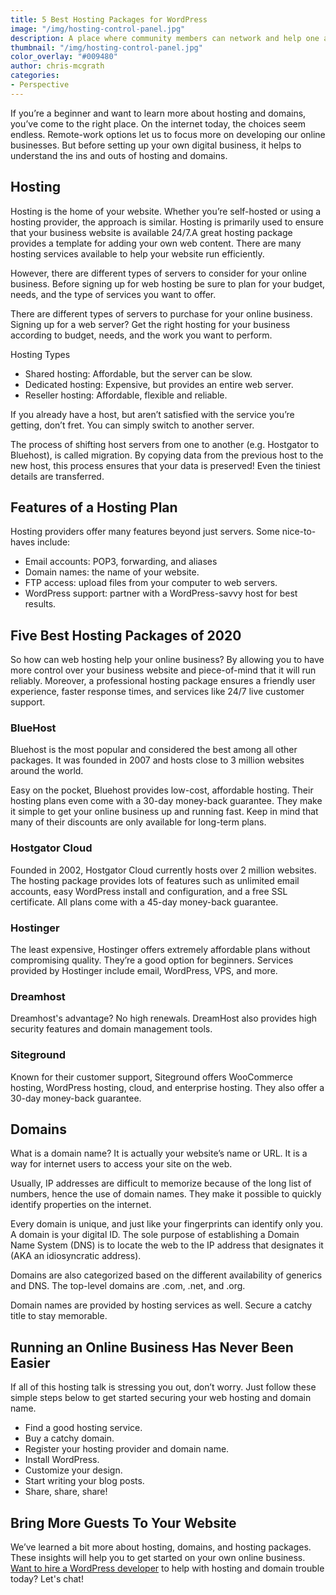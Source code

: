 ```yaml
---
title: 5 Best Hosting Packages for WordPress
image: "/img/hosting-control-panel.jpg"
description: A place where community members can network and help one another
thumbnail: "/img/hosting-control-panel.jpg"
color_overlay: "#009480"
author: chris-mcgrath
categories:
- Perspective
---
```


If you’re a beginner and want to learn more about hosting and domains, you’ve come to the right place. On the internet today, the choices seem endless. Remote-work options let us to focus more on developing our online businesses. But before setting up your own digital business, it helps to understand the ins and outs of hosting and domains.

## Hosting
Hosting is the home of your website. Whether you’re self-hosted or using a hosting provider, the approach is similar. Hosting is primarily used to ensure that your business website is available 24/7.A great hosting package provides a template for adding your own web content. There are many hosting services available to help your website run efficiently.

However, there are different types of servers to consider for your online business. Before signing up for web hosting be sure to plan for your budget, needs, and the type of services you want to offer.

There are different types of servers to purchase for your online business. Signing up for a web server? Get the right hosting for your business according to budget, needs, and the work you want to perform.

Hosting Types

* Shared hosting: Affordable, but the server can be slow.
* Dedicated hosting: Expensive, but provides an entire web server.
* Reseller hosting: Affordable, flexible and reliable.

If you already have a host, but aren’t satisfied with the service you’re getting, don’t fret. You can simply switch to another server.

The process of shifting host servers from one to another (e.g. Hostgator to Bluehost), is called migration. By copying data from the previous host to the new host, this process ensures that your data is preserved! Even the tiniest details are transferred.

## Features of a Hosting Plan
Hosting providers offer many features beyond just servers. Some nice-to-haves include:

* Email accounts: POP3, forwarding, and aliases
* Domain names: the name of your website.
* FTP access: upload files from your computer to web servers.
* WordPress support: partner with a WordPress-savvy host for best results.

## Five Best Hosting Packages of 2020
So how can web hosting help your online business? By allowing you to have more control over your business website and piece-of-mind that it will run reliably. Moreover, a professional hosting package ensures a friendly user experience, faster response times, and services like 24/7 live customer support.

### BlueHost
Bluehost is the most popular and considered the best among all other packages. It was founded in 2007 and hosts close to 3 million websites around the world.

Easy on the pocket, Bluehost provides low-cost, affordable hosting. Their hosting plans even come with a 30-day money-back guarantee. They make it simple to get your online business up and running fast. Keep in mind that many of their discounts are only available for long-term plans.

### Hostgator Cloud
Founded in 2002, Hostgator Cloud currently hosts over 2 million websites. The hosting package provides lots of features such as unlimited email accounts, easy WordPress install and configuration, and a free SSL certificate. All plans come with a 45-day money-back guarantee.

### Hostinger
The least expensive, Hostinger offers extremely affordable plans without compromising quality. They’re a good option for beginners. Services provided by Hostinger include email, WordPress, VPS, and more.

### Dreamhost
Dreamhost's advantage? No high renewals. DreamHost also provides high security features and domain management tools.

### Siteground
Known for their customer support, Siteground offers WooCommerce hosting, WordPress hosting, cloud, and enterprise hosting. They also offer a 30-day money-back guarantee.

## Domains
What is a domain name? It is actually your website’s name or URL. It is a way for internet users to access your site on the web.

Usually, IP addresses are difficult to memorize because of the long list of numbers, hence the use of domain names. They make it possible to quickly identify properties on the internet.

Every domain is unique, and just like your fingerprints can identify only you. A domain is your digital ID. The sole purpose of establishing a Domain Name System (DNS) is to locate the web to the IP address that designates it (AKA an idiosyncratic address).

Domains are also categorized based on the different availability of generics and DNS. The top-level domains are .com, .net, and .org.

Domain names are provided by hosting services as well. Secure a catchy title to stay memorable.

## Running an Online Business Has Never Been Easier
If all of this hosting talk is stressing you out, don’t worry. Just follow these simple steps below to get started securing your web hosting and domain name.

* Find a good hosting service.
* Buy a catchy domain.
* Register your hosting provider and domain name.
* Install WordPress.
* Customize your design.
* Start writing your blog posts.
* Share, share, share!

## Bring More Guests To Your Website
We’ve learned a bit more about hosting, domains, and hosting packages. These insights will help you to get started on your own online business. [Want to hire a WordPress developer](https://esteemed.io/get-a-quote/) to help with hosting and domain trouble today? Let's chat!
